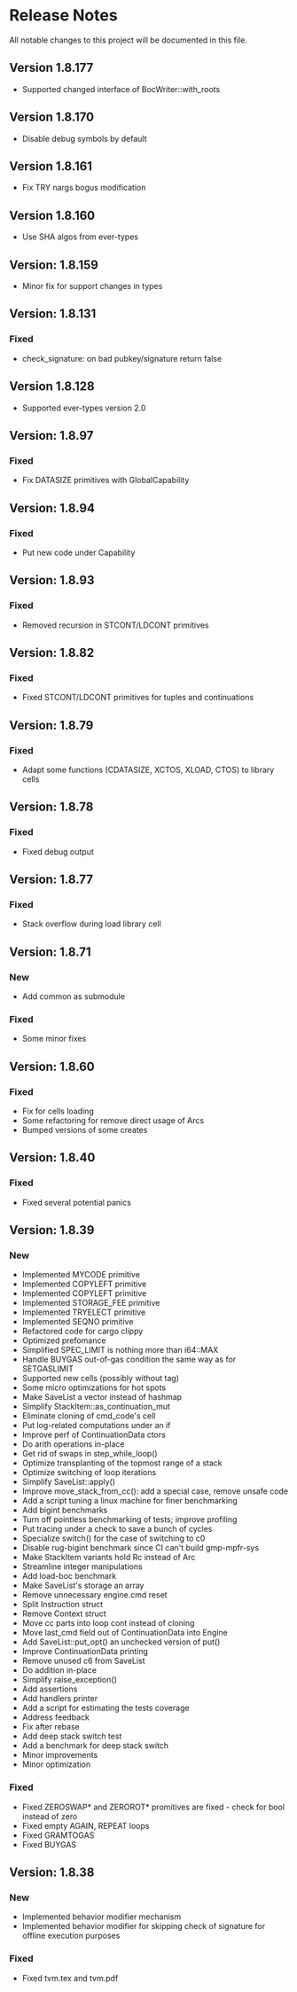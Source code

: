 # Release Notes

All notable changes to this project will be documented in this file.

## Version 1.8.177

- Supported changed interface of BocWriter::with_roots

## Version 1.8.170

- Disable debug symbols by default

## Version 1.8.161

- Fix TRY nargs bogus modification

## Version 1.8.160

- Use SHA algos from ever-types

## Version: 1.8.159

- Minor fix for support changes in types

## Version: 1.8.131
### Fixed
 - check_signature: on bad pubkey/signature return false

## Version 1.8.128
- Supported ever-types version 2.0

## Version: 1.8.97
### Fixed
 - Fix DATASIZE primitives with GlobalCapability

## Version: 1.8.94
### Fixed
 - Put new code under Capability

## Version: 1.8.93
### Fixed
 - Removed recursion in STCONT/LDCONT primitives

## Version: 1.8.82
### Fixed
 - Fixed STCONT/LDCONT primitives for tuples and continuations

## Version: 1.8.79

### Fixed
 - Adapt some functions (CDATASIZE, XCTOS, XLOAD, CTOS) to library cells

## Version: 1.8.78
### Fixed
 - Fixed debug output

## Version: 1.8.77

### Fixed
 - Stack overflow during load library cell

## Version: 1.8.71

### New
- Add common as submodule

### Fixed
- Some minor fixes

## Version: 1.8.60

### Fixed
 - Fix for cells loading
 - Some refactoring for remove direct usage of Arcs
 - Bumped versions of some creates

## Version: 1.8.40

### Fixed
 - Fixed several potential panics

## Version: 1.8.39

### New
 - Implemented MYCODE primitive
 - Implemented COPYLEFT primitive
 - Implemented COPYLEFT primitive
 - Implemented STORAGE_FEE primitive
 - Implemented TRYELECT primitive
 - Implemented SEQNO primitive
 - Refactored code for cargo clippy
 - Optimized prefomance
 - Simplified SPEC_LIMIT is nothing more than i64::MAX
 - Handle BUYGAS out-of-gas condition the same way as for SETGASLIMIT
 - Supported new cells (possibly without tag)
 - Some micro optimizations for hot spots
 - Make SaveList a vector instead of hashmap
 - Simplify StackItem::as_continuation_mut
 - Eliminate cloning of cmd_code's cell
 - Put log-related computations under an if
 - Improve perf of ContinuationData ctors
 - Do arith operations in-place
 - Get rid of swaps in step_while_loop()
 - Optimize transplanting of the topmost range of a stack
 - Optimize switching of loop iterations
 - Simplify SaveList::apply()
 - Improve move_stack_from_cc(): add a special case, remove unsafe code
 - Add a script tuning a linux machine for finer benchmarking
 - Add bigint benchmarks
 - Turn off pointless benchmarking of tests; improve profiling
 - Put tracing under a check to save a bunch of cycles
 - Specialize switch() for the case of switching to c0
 - Disable rug-bigint benchmark since CI can't build gmp-mpfr-sys
 - Make StackItem variants hold Rc instead of Arc
 - Streamline integer manipulations
 - Add load-boc benchmark
 - Make SaveList's storage an array
 - Remove unnecessary engine.cmd reset
 - Split Instruction struct
 - Remove Context struct
 - Move cc parts into loop cont instead of cloning
 - Move last_cmd field out of ContinuationData into Engine
 - Add SaveList::put_opt() an unchecked version of put()
 - Improve ContinuationData printing
 - Remove unused c6 from SaveList
 - Do addition in-place
 - Simplify raise_exception()
 - Add assertions
 - Add handlers printer
 - Add a script for estimating the tests coverage
 - Address feedback
 - Fix after rebase
 - Add deep stack switch test
 - Add a benchmark for deep stack switch
 - Minor improvements
 - Minor optimization

### Fixed
 - Fixed ZEROSWAP* and ZEROROT* promitives are fixed - check for bool instead of zero
 - Fixed empty AGAIN, REPEAT loops
 - Fixed GRAMTOGAS
 - Fixed BUYGAS

## Version: 1.8.38

### New

- Implemented behavior modifier mechanism
- Implemented behavior modifier for skipping check of signature for offline execution purposes

### Fixed
- Fixed tvm.tex and tvm.pdf